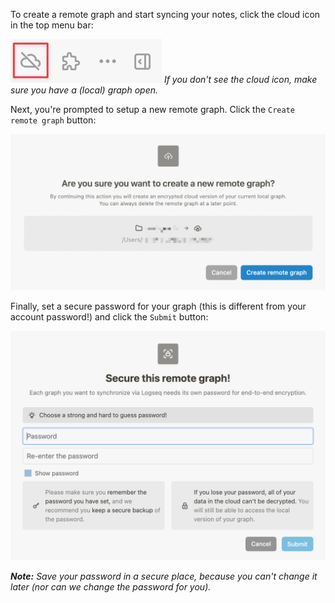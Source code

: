 To create a remote graph and start syncing your notes, click the cloud icon in the top menu bar:

![](./assets/sync-cloud-icon.png)
_If you don't see the cloud icon, make sure you have a (local) graph open._

Next, you're prompted to setup a new remote graph. Click the `Create remote graph` button:

![](./assets/sync-new-remote-graph-prompt-1.png)

Finally, set a secure password for your graph (this is different from your account password!) and click the `Submit` button:

![](./assets/sync-new-remote-graph-password.png)

_**Note:** Save your password in a secure place, because you can't change it later (nor can we change the password for you)._